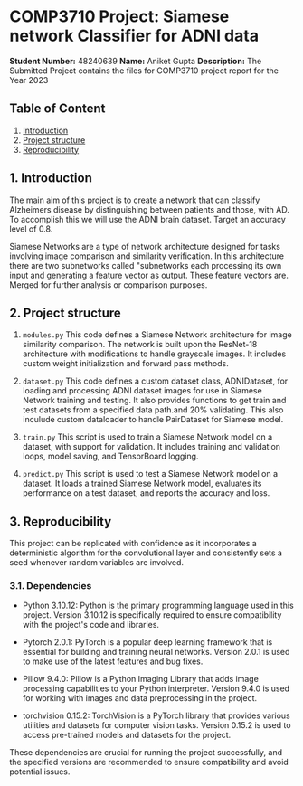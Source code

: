 # COMP3710 Project: Siamese network Classifier for ADNI data
**Student Number:** 48240639
**Name:** Aniket Gupta 
**Description:** The Submitted Project contains the files for COMP3710 project report for the Year 2023

## Table of Content
1. [Introduction](#1-introduction)
2. [Project structure](#2-project-structure)
3. [Reproducibility](#3-reproducibility)

## 1. Introduction
The main aim of this project is to create a network that can classify Alzheimers disease by distinguishing between patients and those, with AD. To accomplish this we will use the ADNI brain dataset. Target an accuracy level of 0.8.

Siamese Networks are a type of network architecture designed for tasks involving image comparison and similarity verification. In this architecture there are two subnetworks called "subnetworks each processing its own input and generating a feature vector as output. These feature vectors are. Merged for further analysis or comparison purposes.


## 2. Project structure
1. ```modules.py``` This code defines a Siamese Network architecture for image similarity comparison.
The network is built upon the ResNet-18 architecture with modifications to handle
grayscale images. It includes custom weight initialization and forward pass methods.

2. ```dataset.py``` This code defines a custom dataset class, ADNIDataset, for loading and processing
ADNI dataset images for use in Siamese Network training and testing. It also provides
functions to get train and test datasets from a specified data path.and 20% validating. This also inculude custom dataloader to handle PairDataset for Siamese model.
3. ```train.py``` This script is used to train a Siamese Network model on a dataset, with support for validation.
It includes training and validation loops, model saving, and TensorBoard logging.
4. ```predict.py``` This script is used to test a Siamese Network model on a dataset. It loads a trained Siamese Network model, 
evaluates its performance on a test dataset, and reports the accuracy and loss.


## 3. Reproducibility
This project can be replicated with confidence as it incorporates a deterministic algorithm for the convolutional layer and consistently sets a seed whenever random variables are involved.

### 3.1. Dependencies

- Python 3.10.12: Python is the primary programming language used in this project. Version 3.10.12 is specifically required to ensure compatibility with the project's code and libraries.

- Pytorch 2.0.1: PyTorch is a popular deep learning framework that is essential for building and training neural networks. Version 2.0.1 is used to make use of the latest features and bug fixes.

- Pillow 9.4.0: Pillow is a Python Imaging Library that adds image processing capabilities to your Python interpreter. Version 9.4.0 is used for working with images and data preprocessing in the project.

- torchvision 0.15.2: TorchVision is a PyTorch library that provides various utilities and datasets for computer vision tasks. Version 0.15.2 is used to access pre-trained models and datasets for the project.

These dependencies are crucial for running the project successfully, and the specified versions are recommended to ensure compatibility and avoid potential issues.

